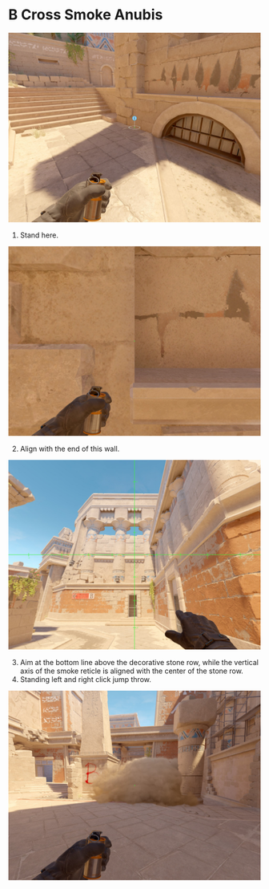 # B Cross Smoke Anubis

![Spot](./pos.jpg)

1. Stand here.

![Align](./align.jpg)

2. Align with the end of this wall.

![Aim](./aim.jpg)

3. Aim at the bottom line above the decorative stone row, while the vertical axis of the smoke reticle is aligned with the center of the stone row.
4. Standing left and right click jump throw.

![Result](./result.jpg)